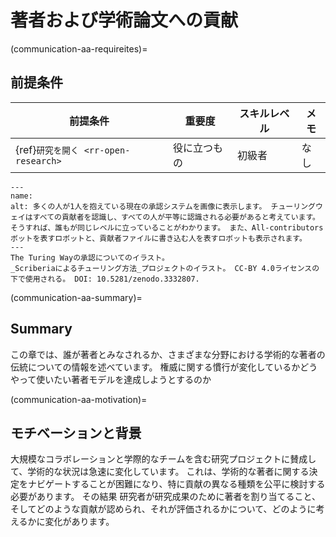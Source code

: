 # 著者および学術論文への貢献

(communication-aa-requireites)=
## 前提条件

| 前提条件                                  | 重要度    | スキルレベル | メモ |
| ------------------------------------- | ------ | ------ | -- |
| {ref}`研究を開く <rr-open-research>` | 役に立つもの | 初級者    | なし |

```{figure} ../figures/theturingway-acknowledgement.jpg
---
name:
alt: 多くの人が1人を抱えている現在の承認システムを画像に表示します。 チューリングウェイはすべての貢献者を認識し、すべての人が平等に認識される必要があると考えています。そうすれば、誰もが同じレベルに立っていることがわかります。 また、All-contributorsボットを表すロボットと、貢献者ファイルに書き込む人を表すロボットも表示されます。
---
The Turing Wayの承認についてのイラスト。
_Scriberiaによるチューリング方法_プロジェクトのイラスト。 CC-BY 4.0ライセンスの下で使用される。 DOI: 10.5281/zenodo.3332807.
```

(communication-aa-summary)=
## Summary
この章では、誰が著者とみなされるか、さまざまな分野における学術的な著者の伝統についての情報を述べています。 権威に関する慣行が変化しているかどうやって使いたい著者モデルを達成しようとするのか

(communication-aa-motivation)=
## モチベーションと背景
大規模なコラボレーションと学際的なチームを含む研究プロジェクトに賛成して、学術的な状況は急速に変化しています。 これは、学術的な著者に関する決定をナビゲートすることが困難になり、特に貢献の異なる種類を公平に検討する必要があります。 その結果 研究者が研究成果のために著者を割り当てること、そしてどのような貢献が認められ、それが評価されるかについて、どのように考えるかに変化があります。
